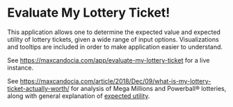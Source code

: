 # Evaluate My Lottery Ticket!

This application allows one to determine the expected value and expected utility of lottery tickets, given a wide range of input options. Visualizations and tooltips are included in order to make application easier to understand.

See https://maxcandocia.com/app/evaluate-my-lottery-ticket for a live instance.

See https://maxcandocia.com/article/2018/Dec/09/what-is-my-lottery-ticket-actually-worth/ for analysis of Mega Millions and Powerball® lotteries, along with general explanation of [expected utility](https://en.wikipedia.org/wiki/Expected_utility_hypothesis).